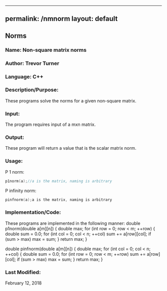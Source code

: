  ---
permalink: /nmnorm
layout: default
---

## Norms
### Name: Non-square matrix norms
### Author: Trevor Turner
### Language: C++

### Description/Purpose: 
These programs solve the norms for a given non-square matrix.

### Input:
The program requires input of a mxn matrix.

### Output: 
These program will return a value that is the scalar matrix norm.

### Usage:
P 1 norm:
```c++
p1norm(a);//a is the matrix, naming is arbitrary
```
P  infinity norm:
```c++
pinfnorm(a);a is the matrix, naming is arbitrary
```

### Implementation/Code:
These programs are implemented in the following manner:
double p1norm(double a[m][n])
{
	double max;
	for (int row = 0; row < m; ++row)
	{
		double sum = 0.0;
		for (int col = 0; col < n; ++col)
			sum += a[row][col];
		if (sum > max)
			max = sum;
	}
	return max;
}

double pinfnorm(double a[m][n])
{
	double max;
	for (int col = 0; col < n; ++col)
	{
		double sum = 0.0;
		for (int row = 0; row < m; ++row)
			sum += a[row][col];
		if (sum > max)
			max = sum;
	}
	return max;
}


### Last Modified:
February 12, 2018
